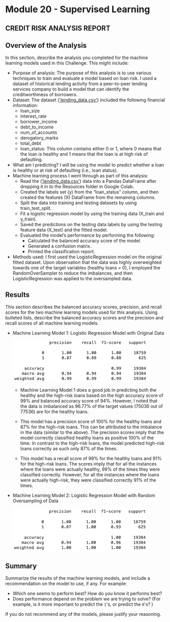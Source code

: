 # Module 20 - Supervised Learning

## CREDIT RISK ANALYSIS REPORT
## Overview of the Analysis

In this section, describe the analysis you completed for the machine learning models used in this Challenge. This might include:

* Purpose of analysis: The purpose of this analysis is to use various techniques to train and evaluate a model based on loan risk. I used a dataset of historical lending activity from a peer-to-peer lending services company to build a model that can identify the creditworthiness of borrowers. 
* Dataset: The dataset (['lending_data.csv'](https://github.com/rperez025/credit-risk-classification/blob/main/Credit_Risk/lending_data.csv)) included the following financial information:
  - loan_size
  - interest_rate
  - borrower_income
  - debt_to_income
  - num_of_accounts
  - derogatory_marks
  - total_debt
  - loan_status: This column contains either 0 or 1, where 0 means that the loan is healthy and 1 means that the loan is at high risk of defaulting.
* What am I predicting? I will be using the model to predict whether a loan is healthy or at risk of defaulting (i.e., loan status).
* Machine learning process I went through as part of this analysis:
  - Read the (['lending_data.csv'](https://github.com/rperez025/credit-risk-classification/blob/main/Credit_Risk/lending_data.csv)) data into a Pandas DataFrame after dropping it in to the Resources folder in Google Colab.
  - Created the labels set (y) from the “loan_status” column, and then created the features (X) DataFrame from the remaining columns.
  - Split the data into training and testing datasets by using train_test_split.
  - Fit a logistic regression model by using the training data (X_train and y_train).
  - Saved the predictions on the testing data labels by using the testing feature data (X_test) and the fitted model.
  - Evaluated the model’s performance by performing the following:
     * Calculated the balanced accuracy score of the model.
     * Generated a confusion matrix.
     * Printed the classification report.
* Methods used: I first used the  LogisticRegression model on the original fitted dataset. Upon observation that the data was highly overweighted towards one of the target variables (healthy loans = 0), I employed the RandomOverSampler to reduce the imbalances, and then LogisticRegression was applied to the oversampled data.

## Results

This section describes the balanced accuracy scores, precision, and recall scores for the two machine learning models used for this analysis. Using bulleted lists, describe the balanced accuracy scores and the precision and recall scores of all machine learning models.

* Machine Learning Model 1: Logistic Regression Model with Original Data
  
  ![ML Model 1](https://github.com/rperez025/credit-risk-classification/blob/main/Images/ClassificationRptLogRegOriginal.png)

  - Machine Learning Model 1 does a good job in predicting both the healthy and the high-risk loans based on the high accuracy score of 99% and balanced accuracy score of 94%. However, I noted that the data is imbalanced as 96.77% of the target values (75036 out of 77536) are for the healthy loans.
    
  - This model has a precision score of 100% for the healthy loans and 87% for the high-risk loans. This can be attributed to the imbalance in the data (similar to the above). The precision scores imply that the model correctly classified healthy loans as positive 100% of the time. In contrast to the high-risk loans, the model predicted high-risk loans correctly as such only 87% of the times.
  
  - This model has a recall score of 99% for the healthy loans and 91% for the high-risk loans. The scores imply that for all the instances where the loans were actually healthy, 99% of the times they were classified correctly. However, for all the instances where the loans were actually high-risk, they were classified correctly 91% of the times.


* Machine Learning Model 2: Logistic Regression Model with Random Oversampling of Data
  
  ![ML Model 2](https://github.com/rperez025/credit-risk-classification/blob/main/Images/ClassificationRptLogRegROS.png)

## Summary

Summarize the results of the machine learning models, and include a recommendation on the model to use, if any. For example:
* Which one seems to perform best? How do you know it performs best?
* Does performance depend on the problem we are trying to solve? (For example, is it more important to predict the `1`'s, or predict the `0`'s? )

If you do not recommend any of the models, please justify your reasoning.
